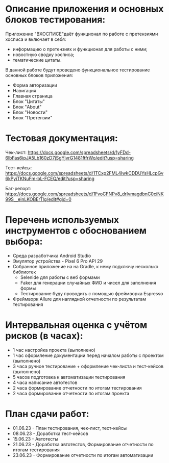 # Описание приложения и основных блоков тестирования:

Приложение "ВХОСПИСЕ"даёт функционал по работе с претензиями хосписа и включает в себя:
- информацию о претензиях и функционал для работы с ними;
- новостную сводку хосписа;
- тематические цитаты.

В данной работе будут проведено функциональное тестирование основных блоков приложения: 
- Форма авторизации
- Навигация
- Главная страница
- Блок "Цитаты"
- Блок "About"
- Блок "Новости"
- Блок "Претензии"

# Тестовая документация:

Чек-лист:
https://docs.google.com/spreadsheets/d/1yFDd-6lbFas6ipJA5Lb160zD7jSgYjvrG1481ftfrWo/edit?usp=sharing

Тест-кейсы:
https://docs.google.com/spreadsheets/d/1TCxp2FML4IwkCDDUYsHLcpGv6kPyiTKNuFm-bL-FCEQ/edit?usp=sharing

Баг-репорт:
https://docs.google.com/spreadsheets/d/1FvoCFNPv8_drIvmagdbnC0ciNK99S__einLKOBErTlg/edit#gid=0

# Перечень используемых инструментов с обоснованием выбора:
- Среда разработчика Android Studio
- Эмулятор устройства - Pixel 6 Pro API 29
- Собранное приложение на на Gradle, к нему подключу несколько библиотек
    - Selenide для работы с веб формами
    - Faker для генерации случайных ФИО и чисел для заполнения формы
    - Тестирование буду проводить с помощью фреймворка Espresso
- Фреймворк Allure для наглядной отчетности по результатам тестирования

# Интервальная оценка с учётом рисков (в часах):
- 1 час настройка проекта (выполнено)
- 1 час оформление документации перед началом работы с проектом (выполнено)
- 3 часа ручное тестирование + оформление чек-листа и тест-кейсов (выполнено)
- 5 часов подготовка к автоматизации тестирования
- 4 часа написание автотестов
- 2 часа формирование отчетности по итогам тестирования
- 2 часа формирование отчетности по итогам проекта

# План сдачи работ:
- 01.06.23 - План тестирования, чек-лист, тест-кейсы
- 08.06.23 - Доработка тест-кейсов
- 15.06.23 - Автотесты
- 21.06.23 - Доработка автотестов, Формирование отчетности по итогам тестирования
- 23.06.23 - Формирование отчетности по итогам автоматизации
